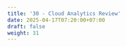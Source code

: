 ```yaml
---
title: '30 - Cloud Analytics Review'
date: 2025-04-17T07:20:00+07:00
draft: false
weight: 31
---
```

